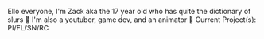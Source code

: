 Ello everyone, I'm Zack aka the 17 year old who has quite the dictionary of slurs
📜
I'm also a youtuber, game dev, and an animator
📼
Current Project(s): PI/FL/SN/RC

